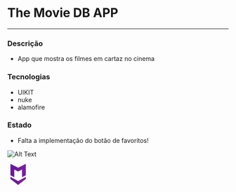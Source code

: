 # The Movie DB APP

---

### Descrição
- App que mostra os filmes em cartaz no cinema

### Tecnologias
- UIKIT
- nuke
- alamofire

### Estado
- Falta a implementação do botão de favoritos!

![Alt Text](https://media.giphy.com/media/vFKqnCdLPNOKc/giphy.gif)


![alt text](https://github.com/adam-p/markdown-here/raw/master/src/common/images/icon48.png "Logo Title Text 1")
